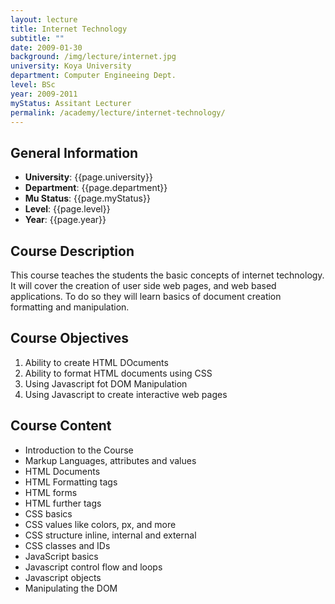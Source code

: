 ```yaml
---
layout: lecture
title: Internet Technology
subtitle: ""
date: 2009-01-30
background: /img/lecture/internet.jpg
university: Koya University
department: Computer Engineeing Dept.
level: BSc
year: 2009-2011
myStatus: Assitant Lecturer
permalink: /academy/lecture/internet-technology/
---
```


## General Information

- **University**: {{page.university}}
- **Department**: {{page.department}}
- **Mu Status**: {{page.myStatus}}
- **Level**: {{page.level}}
- **Year**: {{page.year}}

## Course Description

This course teaches the students the basic concepts of internet technology. It will cover the creation of user side web pages, and web based applications. To do so they will learn basics of document creation formatting and manipulation.

## Course Objectives

1. Ability to create HTML DOcuments
1. Ability to format HTML documents using CSS
1. Using Javascript fot DOM Manipulation
1. Using Javascript to create interactive web pages

## Course Content

- Introduction to the Course
- Markup Languages, attributes and values
- HTML Documents
- HTML Formatting tags
- HTML forms
- HTML further tags
- CSS basics
- CSS values like colors, px, and more
- CSS structure inline, internal and external
- CSS classes and IDs
- JavaScript basics
- Javascript control flow and loops
- Javascript objects
- Manipulating the DOM
